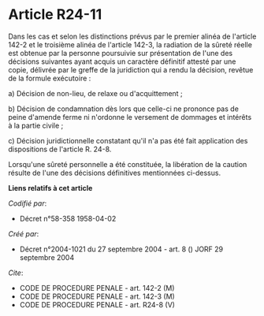 # Article R24-11

Dans les cas et selon les distinctions prévus par le premier alinéa de l'article 142-2 et le troisième alinéa de l'article
142-3, la radiation de la sûreté réelle est obtenue par la personne poursuivie sur présentation de l'une des décisions
suivantes ayant acquis un caractère définitif attesté par une copie, délivrée par le greffe de la juridiction qui a rendu la
décision, revêtue de la formule exécutoire :

a) Décision de non-lieu, de relaxe ou d'acquittement ;

b) Décision de condamnation dès lors que celle-ci ne prononce pas de peine d'amende ferme ni n'ordonne le versement de
dommages et intérêts à la partie civile ;

c) Décision juridictionnelle constatant qu'il n'a pas été fait application des dispositions de l'article R. 24-8.

Lorsqu'une sûreté personnelle a été constituée, la libération de la caution résulte de l'une des décisions définitives
mentionnées ci-dessus.

**Liens relatifs à cet article**

_Codifié par_:

  - Décret n°58-358 1958-04-02

_Créé par_:

  - Décret n°2004-1021 du 27 septembre 2004 - art. 8 () JORF 29 septembre 2004

_Cite_:

  - CODE DE PROCEDURE PENALE - art. 142-2 (M)
  - CODE DE PROCEDURE PENALE - art. 142-3 (M)
  - CODE DE PROCEDURE PENALE - art. R24-8 (V)

